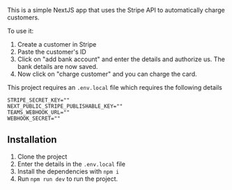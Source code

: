 This is a simple NextJS app that uses the Stripe API to automatically charge customers. 

To use it: 
1. Create a customer in Stripe
2. Paste the customer's ID 
3. Click on "add bank account" and enter the details and authorize us. The bank details are now saved.
4. Now click on "charge customer" and you can charge the card. 

This project requires an `.env.local` file which requires the following details

```
STRIPE_SECRET_KEY=""
NEXT_PUBLIC_STRIPE_PUBLISHABLE_KEY=""
TEAMS_WEBHOOK_URL=""
WEBHOOK_SECRET=""
```

## Installation
1. Clone the project
2. Enter the details in the `.env.local` file
3. Install the dependencies with `npm i` 
4. Run `npm run dev` to run the project. 

